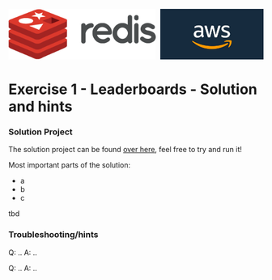 <img src="../img/redis-logo-full-color-rgb.png" height=100/><img align="right" src="../img/aws-logo-1.jpeg" height=100 />

# Exercise 1 - Leaderboards - Solution and hints

### Solution Project
The solution project can be found [over here](exercise1), feel free to try and run it!

Most important parts of the solution:
* a
* b
* c

tbd

### Troubleshooting/hints

Q: ..
A: ..

Q: ..
A: ..